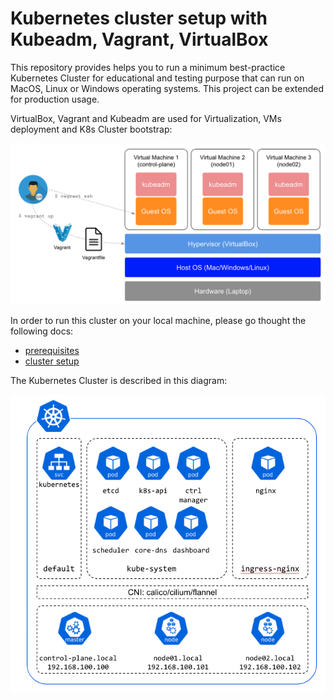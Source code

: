 # Kubernetes cluster setup with Kubeadm, Vagrant, VirtualBox

This repository provides helps you to run a minimum best-practice Kubernetes Cluster for educational and testing purpose that can run on MacOS, Linux or Windows operating systems. This project can be extended for production usage.

VirtualBox, Vagrant and Kubeadm are used for Virtualization, VMs deployment and K8s Cluster bootstrap:

<img alt="Vagrant flow" src="./docs/images/vagrant_flow.png" width="800px" />

In order to run this cluster on your local machine, please go thought the following docs:

- [prerequisites](./docs/prerequisites.md)
- [cluster setup](./docs/cluster_setup.md)

The Kubernetes Cluster is described in this diagram:

<img alt="Cluster diagram" src="./docs/images/cluster_diagram.png" width="800px" />
